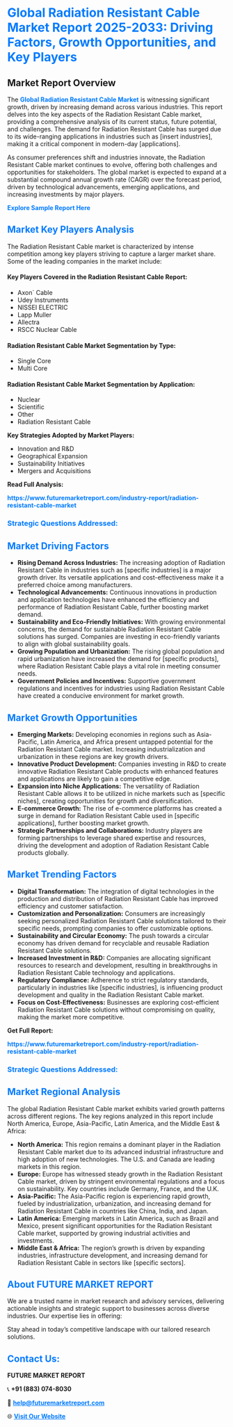 <h1 style="color: #007BFF;">Global Radiation Resistant Cable Market Report 2025-2033: Driving Factors, Growth Opportunities, and Key Players</h1>

<section id="overview">
<h2>Market Report Overview</h2>
<p>The <a href="https://www.futuremarketreport.com/industry-report/radiation-resistant-cable-market" style="color: #007BFF; text-decoration: none;"><strong>Global Radiation Resistant Cable Market</strong></a> is witnessing significant growth, driven by increasing demand across various industries. This report delves into the key aspects of the Radiation Resistant Cable market, providing a comprehensive analysis of its current status, future potential, and challenges. The demand for Radiation Resistant Cable has surged due to its wide-ranging applications in industries such as [insert industries], making it a critical component in modern-day [applications].</p>
<p>As consumer preferences shift and industries innovate, the Radiation Resistant Cable market continues to evolve, offering both challenges and opportunities for stakeholders. The global market is expected to expand at a substantial compound annual growth rate (CAGR) over the forecast period, driven by technological advancements, emerging applications, and increasing investments by major players.</p>
</section>

<section id="overview">
<p><a href="https://www.futuremarketreport.com/request-sample/reportId=120294" style="color: #007BFF; text-decoration: none;"><strong>Explore Sample Report Here</strong></a></p>
</section>

<section id="key-players">
<h2 style="color: #007BFF;">Market Key Players Analysis</h2>
<p>The Radiation Resistant Cable market is characterized by intense competition among key players striving to capture a larger market share. Some of the leading companies in the market include:</p>
<h4>Key Players Covered in the Radiation Resistant Cable Report:</h4>
<ul><li>Axon` Cable</li><li>Udey Instruments</li><li>NISSEI ELECTRIC</li><li>Lapp Muller</li><li>Allectra</li><li>RSCC Nuclear Cable</li></ul>
<h4>Radiation Resistant Cable Market Segmentation by Type:</h4>
<ul><li>Single Core</li><li>Multi Core</li></ul>

<h4>Radiation Resistant Cable Market Segmentation by Application:</h4>
<ul><li>Nuclear</li><li>Scientific</li><li>Other</li><li>Radiation Resistant Cable</li></ul>
<p><strong>Key Strategies Adopted by Market Players:</strong></p>
<ul>
<li>Innovation and R&D</li>
<li>Geographical Expansion</li>
<li>Sustainability Initiatives</li>
<li>Mergers and Acquisitions</li>
</ul>
</section>

<section>
<p><strong>Read Full Analysis: </strong></p><a href="https://www.futuremarketreport.com/industry-report/radiation-resistant-cable-market" style="color: #007BFF; text-decoration: none;"><strong>https://www.futuremarketreport.com/industry-report/radiation-resistant-cable-market</strong></a>
<h3 style="color: #007BFF;">Strategic Questions Addressed:</h3>
</section>

<section id="driving-factors">
<h2 style="color: #007BFF;">Market Driving Factors</h2>
<ul>
<li><strong>Rising Demand Across Industries:</strong> The increasing adoption of Radiation Resistant Cable in industries such as [specific industries] is a major growth driver. Its versatile applications and cost-effectiveness make it a preferred choice among manufacturers.</li>
<li><strong>Technological Advancements:</strong> Continuous innovations in production and application technologies have enhanced the efficiency and performance of Radiation Resistant Cable, further boosting market demand.</li>
<li><strong>Sustainability and Eco-Friendly Initiatives:</strong> With growing environmental concerns, the demand for sustainable Radiation Resistant Cable solutions has surged. Companies are investing in eco-friendly variants to align with global sustainability goals.</li>
<li><strong>Growing Population and Urbanization:</strong> The rising global population and rapid urbanization have increased the demand for [specific products], where Radiation Resistant Cable plays a vital role in meeting consumer needs.</li>
<li><strong>Government Policies and Incentives:</strong> Supportive government regulations and incentives for industries using Radiation Resistant Cable have created a conducive environment for market growth.</li>
</ul>
</section>

<section id="growth-opportunities">
<h2 style="color: #007BFF;">Market Growth Opportunities</h2>
<ul>
<li><strong>Emerging Markets:</strong> Developing economies in regions such as Asia-Pacific, Latin America, and Africa present untapped potential for the Radiation Resistant Cable market. Increasing industrialization and urbanization in these regions are key growth drivers.</li>
<li><strong>Innovative Product Development:</strong> Companies investing in R&D to create innovative Radiation Resistant Cable products with enhanced features and applications are likely to gain a competitive edge.</li>
<li><strong>Expansion into Niche Applications:</strong> The versatility of Radiation Resistant Cable allows it to be utilized in niche markets such as [specific niches], creating opportunities for growth and diversification.</li>
<li><strong>E-commerce Growth:</strong> The rise of e-commerce platforms has created a surge in demand for Radiation Resistant Cable used in [specific applications], further boosting market growth.</li>
<li><strong>Strategic Partnerships and Collaborations:</strong> Industry players are forming partnerships to leverage shared expertise and resources, driving the development and adoption of Radiation Resistant Cable products globally.</li>
</ul>
</section>

<section id="trending-factors">
<h2 style="color: #007BFF;">Market Trending Factors</h2>
<ul>
<li><strong>Digital Transformation:</strong> The integration of digital technologies in the production and distribution of Radiation Resistant Cable has improved efficiency and customer satisfaction.</li>
<li><strong>Customization and Personalization:</strong> Consumers are increasingly seeking personalized Radiation Resistant Cable solutions tailored to their specific needs, prompting companies to offer customizable options.</li>
<li><strong>Sustainability and Circular Economy:</strong> The push towards a circular economy has driven demand for recyclable and reusable Radiation Resistant Cable solutions.</li>
<li><strong>Increased Investment in R&D:</strong> Companies are allocating significant resources to research and development, resulting in breakthroughs in Radiation Resistant Cable technology and applications.</li>
<li><strong>Regulatory Compliance:</strong> Adherence to strict regulatory standards, particularly in industries like [specific industries], is influencing product development and quality in the Radiation Resistant Cable market.</li>
<li><strong>Focus on Cost-Effectiveness:</strong> Businesses are exploring cost-efficient Radiation Resistant Cable solutions without compromising on quality, making the market more competitive.</li>
</ul>
</section>

<section>
<p><strong>Get Full Report: </strong></p><a href="https://www.futuremarketreport.com/industry-report/radiation-resistant-cable-market" style="color: #007BFF; text-decoration: none;"><strong>https://www.futuremarketreport.com/industry-report/radiation-resistant-cable-market</strong></a>
<h3 style="color: #007BFF;">Strategic Questions Addressed:</h3>
</section>


<section id="regional-analysis">
<h2 style="color: #007BFF;">Market Regional Analysis</h2>
<p>The global Radiation Resistant Cable market exhibits varied growth patterns across different regions. The key regions analyzed in this report include North America, Europe, Asia-Pacific, Latin America, and the Middle East & Africa:</p>
<ul>
<li><strong>North America:</strong> This region remains a dominant player in the Radiation Resistant Cable market due to its advanced industrial infrastructure and high adoption of new technologies. The U.S. and Canada are leading markets in this region.</li>
<li><strong>Europe:</strong> Europe has witnessed steady growth in the Radiation Resistant Cable market, driven by stringent environmental regulations and a focus on sustainability. Key countries include Germany, France, and the U.K.</li>
<li><strong>Asia-Pacific:</strong> The Asia-Pacific region is experiencing rapid growth, fueled by industrialization, urbanization, and increasing demand for Radiation Resistant Cable in countries like China, India, and Japan.</li>
<li><strong>Latin America:</strong> Emerging markets in Latin America, such as Brazil and Mexico, present significant opportunities for the Radiation Resistant Cable market, supported by growing industrial activities and investments.</li>
<li><strong>Middle East & Africa:</strong> The region’s growth is driven by expanding industries, infrastructure development, and increasing demand for Radiation Resistant Cable in sectors like [specific sectors].</li>
</ul>
</section>

<footer>
<h2 style="color: #007BFF;">About FUTURE MARKET REPORT</h2>
<p>We are a trusted name in market research and advisory services, delivering actionable insights and strategic support to businesses across diverse industries. Our expertise lies in offering:</p>

<p>Stay ahead in today’s competitive landscape with our tailored research solutions.</p>

<h2 style="color: #007BFF;">Contact Us:</h2>
<p><strong>FUTURE MARKET REPORT</strong></p>
<p>📞 <strong>+91 (883) 074-8030</strong></p>
<p>📧 <strong><a href="mailto:help@futuremarketreport.com" style="color: #007BFF;">help@futuremarketreport.com</a></strong></p>
<p>🌐 <strong><a href="https://www.futuremarketreport.com/" style="color: #007BFF;">Visit Our Website</a></strong></p>
</footer>